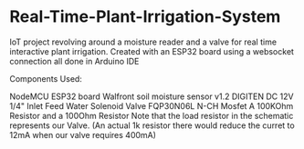 # Real-Time-Plant-Irrigation-System
IoT project revolving around a moisture reader and a valve for real time interactive plant irrigation. Created with an ESP32 board using a websocket connection all done in Arduino IDE

Components Used:

NodeMCU ESP32 board
Walfront soil moisture sensor v1.2
DIGITEN DC 12V 1/4" Inlet Feed Water Solenoid Valve
FQP30N06L N-CH Mosfet
A 100KOhm Resistor and a 100Ohm Resistor
Note that the load resistor in the schematic represents our Valve. (An actual 1k resistor there would reduce the curret to 12mA when our valve requires 400mA)
